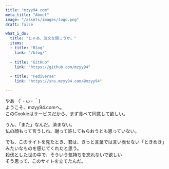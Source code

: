 ```yaml
---
title: "mzyy94.com"
meta_title: "About"
image: "/assets/images/logo.png"
draft: false

what_i_do:
  title: "じゃあ、注文を聞こうか。"
  items:
  - title: "Blog"
    link: "/blog/"
  
  - title: "GitHub"
    link: "https://github.com/mzyy94"
  
  - title: "Fediverse"
    link: "https://sns.mzyy94.com/@mzyy94"

---
```


やあ （´・ω・｀)<br>
ようこそ、mzyy94.comへ。<br>
このCookieはサービスだから、まず食べて同意して欲しい。

うん、「また」なんだ。済まない。<br>
仏の顔もって言うしね、謝って許してもらおうとも思っていない。

でも、このサイトを見たとき、君は、きっと言葉では言い表せない「ときめき」みたいなものを感じてくれたと思う。<br>
殺伐とした世の中で、そういう気持ちを忘れないで欲しい<br>
そう思って、このサイトを立てたんだ。
